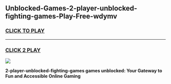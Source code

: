 
## Unblocked-Games-2-player-unblocked-fighting-games-Play-Free-wdymv
<h3>
<a href="https://premium76.site?title=2-player-unblocked-fighting-games&ref=18A1">CLICK TO PLAY</a></h3>
<hr>

<h3>
<a href="https://premium76.site?title=2-player-unblocked-fighting-games&ref=18A1">CLICK 2 PLAY</a>
  
</h3>

<a href="https://premium76.site?title=2-player-unblocked-fighting-games&ref=18A1"><img src="https://clearcache.store/games.png"></a>


**2-player-unblocked-fighting-games games unblocked: Your Gateway to Fun and Accessible Online Gaming**

